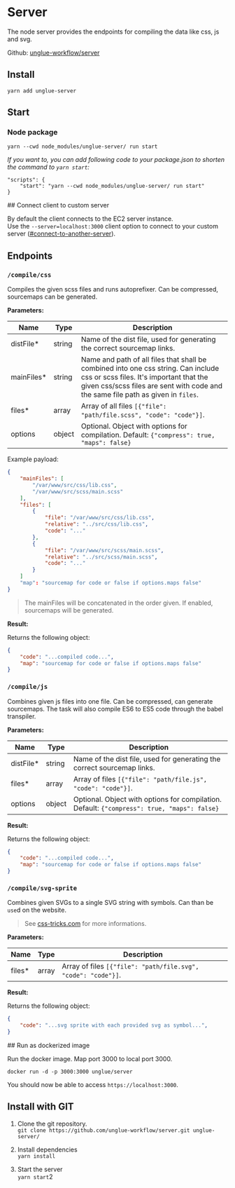 # Server

The node server provides the endpoints for compiling the data like css, js and svg.

Github: [unglue-workflow/server](https://github.com/unglue-workflow/server)

## Install

`yarn add unglue-server`

## Start

### Node package

`yarn --cwd node_modules/unglue-server/ run start`

*If you want to, you can add following code to your package.json to shorten the command to `yarn start`:*

```
"scripts": {
    "start": "yarn --cwd node_modules/unglue-server/ run start"
}
```

## Connect client to custom server

By default the client connects to the EC2 server instance.  
Use the `--server=localhost:3000` client option to connect to your custom server ([#connect-to-another-server](https://unglue-docs.readthedocs.io/en/latest/client/#connect-to-another-server)).

## Endpoints

### `/compile/css`

Compiles the given scss files and runs autoprefixer. Can be compressed, sourcemaps can be generated.

**Parameters:**

| Name | Type | Description |
|---|---|---|
| distFile* | string | Name of the dist file, used for generating the correct sourcemap links. |
| mainFiles* | string | Name and path of all files that shall be combined into one css string. Can include css or scss files. It's important that the given css/scss files are sent with code and the same file path as given in `files`. |
| files* | array | Array of all files `[{"file": "path/file.scss", "code": "code"}]`.
| options | object | Optional. Object with options for compilation. Default: `{"compress": true, "maps": false}` |

Example payload:

```json
{
	"mainFiles": [
		"/var/www/src/css/lib.css",
		"/var/www/src/scss/main.scss"
	],
	"files": [
		{
			"file": "/var/www/src/css/lib.css",
			"relative": "../src/css/lib.css",
			"code": "..."
		},
		{
			"file": "/var/www/src/scss/main.scss",
			"relative": "../src/scss/main.scss",
			"code": "..."
		}
	]
	"map": "sourcemap for code or false if options.maps false"
}
```

> The mainFiles will be concatenated in the order given. If enabled, sourcemaps will be generated.

**Result:**

Returns the following object:

```json
{
	"code": "...compiled code...",
	"map": "sourcemap for code or false if options.maps false"
}
```

### `/compile/js`

Combines given js files into one file. Can be compressed, can generate sourcemaps. The task will also compile ES6 to ES5 code through the babel transpiler.

**Parameters:**

| Name | Type | Description |
|---|---|---|
| distFile* | string | Name of the dist file, used for generating the correct sourcemap links. |
| files* | array | Array of files `[{"file": "path/file.js", "code": "code"}]`.
| options | object | Optional. Object with options for compilation. Default: `{"compress": true, "maps": false}` |

**Result:**

Returns the following object:

```json
{
	"code": "...compiled code...",
	"map": "sourcemap for code or false if options.maps false"
}
```

### `/compile/svg-sprite`

Combines given SVGs to a single SVG string with symbols. Can than be `use`d on the website.

> See [css-tricks.com](https://css-tricks.com/svg-use-with-external-reference-take-2/) for more informations.

**Parameters:**

| Name | Type | Description |
|---|---|---|
| files* | array | Array of files `[{"file": "path/file.svg", "code": "code"}]`.

**Result:**

Returns the following object:

```json
{
	"code": "...svg sprite with each provided svg as symbol...",
}
```

## Run as dockerized image

Run the docker image. Map port 3000 to local port 3000.

`docker run -d -p 3000:3000 unglue/server`

You should now be able to access `https://localhost:3000`.

## Install with GIT

1. Clone the git repository.  
	`git clone https://github.com/unglue-workflow/server.git unglue-server/`

2. Install dependencies  
	`yarn install`

3. Start the server  
	`yarn start`2